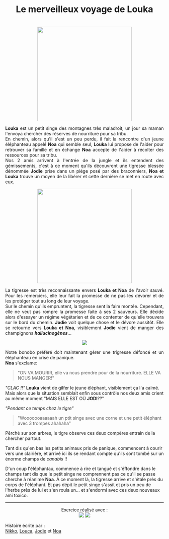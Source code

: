 # <h1 align="center">Le merveilleux voyage de Louka<h1>


<p align=center><img src="https://media.discordapp.net/attachments/1088075728391778384/1088763677009772614/Shiba5_monkey_anime_cute_942b54b4-6b2c-462b-b82c-bde2f415c90a.png?width=644&height=644" width=300px></p>

<p align="justify"><b>Louka</b> est un petit singe des montagnes très maladroit, un jour sa maman l'envoya chercher des réserves de nourriture pour sa tribu.<br>
En chemin, alors qu'il s'est un peu perdu, il fait la rencontre d'un jeune éléphanteau appelé <b>Noa</b> qui semble seul, <b>Louka</b> lui propose de l'aider pour retrouver sa famille et en échange <b>Noa</b> accepte de l'aider à récolter des ressources pour sa tribu. <br>
Nos 2 amis arrivent à l'entrée de la jungle et ils entendent des gémissements, c'est à ce moment qu'ils découvrent une tigresse blessée dénommée <b>Jodie</b> prise dans un piège posé par des braconniers, <b>Noa et Louka</b> trouve un moyen de la libérer et cette dernière se met en route avec eux.</p>

<p align=center><img src=https://media.discordapp.net/attachments/1088075728391778384/1088767503569784862/Jodie_Addis_elephant_anime_cute_c7398d8a-2f06-4ad0-aa88-abf1b5e89b76.png?width=644&height=644 width=300px></p>

<p align="justify">
La tigresse est très reconnaissante envers <b>Louka et Noa</b> de l'avoir sauvé. Pour les remerciers, elle leur fait la promesse de ne pas les dévorer et de les protéger tout au long de leur voyage.<br>
Sur le chemin qu'ils empruntent, la tigresse sent la faim montée. Cependant, elle ne veut pas rompre la promesse faite à ses 2 sauveurs. Elle décide alors d'essayer un régime végétarien et de ce contenter de qu'elle trouvera sur le bord du chemin. <b>Jodie</b> voit quelque chose et le dévore aussitôt. Elle se retourne vers <b>Louka et Noa</b>, visiblement <b>Jodie</b> vient de manger des champignons <b><i>hallucinogènes</b></i>...

<p align="center">
<img src="https://i.chzbgr.com/full/5017084416/hEC827DFA/eeeew">

<p align="justify">Notre bonobo préféré doit maintenant gérer une trigresse défoncé et un éléphanteau en crise de panique.<b> <br>
Noa</b> s'exclame: <br> 

> "ON VA MOURIR, elle va nous prendre pour de la nourriture. ELLE VA NOUS MANGER!"

<i>"CLAC !!"</i> <b>Louka</b> vient de gilfer le jeune éléphant, visiblement ça l'a calmé. Mais alors que la situation semblait enfin sous contrôle nos deux amis crient au même moment "MAIS ELLE EST OÙ <b>JODI</b>??"</p>

<p align="justify"><i> "Pendant ce temps chez le tigre"</i><br>

> "Wooooooaaaaaah un ptit singe avec une corne et une petit éléphant avec 3 trompes ahahaha"

Pêrché sur son arbres, le tigre observe ces deux compères entrain de la chercher partout.

Tant dis qu'en bas les petits animaux pris de panique, commencent à courir vers une clairière, et arrivé ici ils se rendant compte qu'ils sont tombé sur un énorme champs de <i>canabis</i> !!

D'un coup l'éléphantau, commence à rire et tangué et s'éffondre dans le champs tant dis que le petit singe ne comprennent pas ce qu'il se passe cherche à réanime <b>Noa</b>. À ce moment là, la tigresse arrive et s'étale près du corps de l'éléphant. Et pas dépit le petit singe s'assit et pris un peu de l'herbe près de lui et s'en roula un... et s'endormi avec ces deux nouveaux ami toxico.</p>

-------------------------------------------------------------------------------
<p align="center">
Exercice réalisé avec :<br>
<img src="https://img.shields.io/badge/Git-white?&logo=git&style=for-the-badge"> 
<img src="https://img.shields.io/badge/Github-283747?&logo=github&style=for-the-badge">

Histoire écrite par :<br>
[Nikko](https://github.com/LeShib), 
[Louca](https://github.com/LinoLouka),
[Jodie](https://github.com/JodieAddis) et
[Noa](https://github.com/osiriscity)


